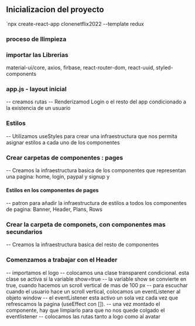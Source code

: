 ## Inicializacion del proyecto

`npx create-react-app clonenetflix2022 --template redux

### proceso de llimpieza

### importar las Librerias

material-ui/core, axios, firbase, react-router-dom, react-uuid, styled-components

### app.js - layout inicial
-- creamos rutas
-- Renderizamod Login o el resto del app condicionado a la existencia de un usuario

### Estilos
-- Utilizamos useStyles para crear una infraestructura que nos permita asignar estilos a cada uno de los componentes

### Crear carpetas de componentes :  pages
-- Creamos la infraestructura basica de los componentes que representan una pagina: home, login, paypal y signup y

#### Estilos en los componentes de pages
-- patron para añadir la infraestructura de estilos a todos los componentes de pagina: Banner, Header, Plans, Rows

### Crear la carpeta de componets, con componentes mas secundarios

-- Creamos la infraestructura basica del resto de componentes

### Comenzamos a trabajar con el Header

-- importamos el logo 
-- colocamos una clase transparent condicional. esta clase se activa si la variable show=true
-- la variable show se convierte en true, cuando hacemos un scroll vertical de mas de 100 px
-- para escuchar cuando el usuario hace un scroll vertical, colocamos un eventListener al objeto window
-- el eventListener esta activo un sola vez cada vez que refrescamos la pagina (useEffect con []).
-- una vez montado el componente, hay que limpiarlo para que no nos quede colgado el eventlistener
-- colocamos las rutas tanto a logo como al avatar